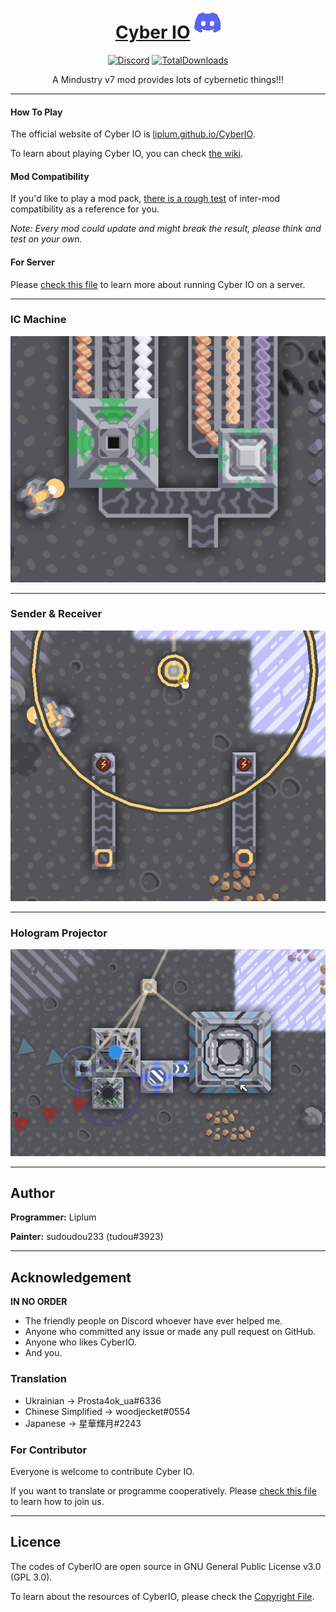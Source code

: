 <div align="center">

# [Cyber IO](https://liplum.github.io/CyberIO) [![Discord](GFX/Discord.png)](https://discord.gg/PDwyxM3waw)

[![Discord](https://img.shields.io/discord/937228972041842718?color=%23529b69&label=Discord&logo=Discord&style=for-the-badge)](https://discord.gg/PDwyxM3waw)
[![TotalDownloads](https://img.shields.io/github/downloads/liplum/CyberIO/total?color=674ea7&label=Download&logo=docusign&logoColor=white&style=for-the-badge)](https://github.com/liplum/CyberIO/releases)

A Mindustry v7 mod provides lots of cybernetic things!!!
___
</div>

#### How To Play

The official website of Cyber IO is [liplum.github.io/CyberIO](https://liplum.github.io/CyberIO).

To learn about playing Cyber IO, you can check [the wiki](https://github.com/liplum/CyberIO/wiki/Game-Guide).

#### Mod Compatibility

If you'd like to play a mod pack, [there is a rough test](SafelyWorkWith.md) of inter-mod compatibility as a reference
for you.

*Note: Every mod could update and might break the result, please think and test on your own.*

#### For Server

Please [check this file](ForServer.md) to learn more about running Cyber IO on a server.
___

### IC Machine

![IC Machine](GFX/ProducingIC2.gif)
___

### Sender & Receiver

![Sender](GFX/Sender&Receiver.gif)
___

### Hologram Projector

![Holo Projector](GFX/Holo-projecting.gif)
___

## Author

**Programmer:** Liplum

**Painter:** sudoudou233 (tudou#3923)
___

## Acknowledgement

**IN NO ORDER**

* The friendly people on Discord whoever have ever helped me.
* Anyone who committed any issue or made any pull request on GitHub.
* Anyone who likes CyberIO.
* And you.

### Translation

- Ukrainian -> Prosta4ok_ua#6336
- Chinese Simplified -> woodjecket#0554
- Japanese -> 星華輝月#2243

### For Contributor

Everyone is welcome to contribute Cyber IO.

If you want to translate or programme cooperatively. Please [check this file](ForContributors.md) to learn how to join
us.
___

## Licence

The codes of CyberIO are open source in GNU General Public License v3.0 (GPL 3.0).

To learn about the resources of CyberIO, please check the [Copyright File](Copyright.md).